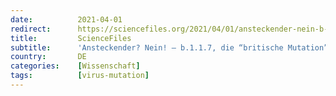 ```yaml
---
date:          2021-04-01
redirect:      https://sciencefiles.org/2021/04/01/ansteckender-nein-b-1-1-7-die-britische-mutation-widersetzt-sich-den-professionellen-panikverbreitern-neue-forschung/
title:         ScienceFiles
subtitle:      'Ansteckender? Nein! – b.1.1.7, die “britische Mutation” widersetzt sich den professionellen Panikverbreitern [Neue Forschung]'
country:       DE
categories:    [Wissenschaft]
tags:          [virus-mutation]
---
```

